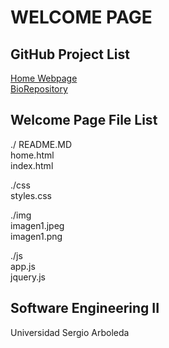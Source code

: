 WELCOME PAGE
==========

GitHub Project List
----
<a href="http://lbruges.github.io"> Home Webpage </a> <br>
<a href="https://github.com/lbruges/rbe"> BioRepository </a> <br>

Welcome Page File List
----
./
README.MD <br>
home.html <br>
index.html <br>

./css<br>
styles.css

./img<br>
imagen1.jpeg <br>
imagen1.png <br>

./js <br>
app.js <br>
jquery.js <br>

Software Engineering II
----
Universidad Sergio Arboleda
